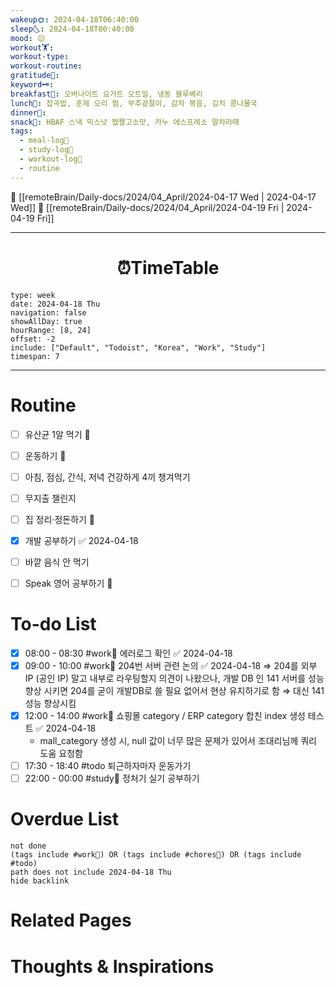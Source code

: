 ```yaml
---
wakeup🌞: 2024-04-18T06:40:00
sleep🌜: 2024-04-18T00:40:00
mood: 😌
workout🏋️: 
workout-type: 
workout-routine: 
gratitude🙏: 
keyword🗝️: 
breakfast🍳: 오버나이트 요거트 오트밀, 냉동 블루베리
lunch🍚: 잡곡밥, 훈제 오리 찜, 부추겉절이, 감자 볶음, 김치 콩나물국
dinner🥗: 
snack🍬: HBAF 스낵 믹스넛 짭짤고소맛, 카누 에스프레소 말차라떼
tags:
  - meal-log📝
  - study-log📓
  - workout-log💪
  - routine
---
```


🔺 [[remoteBrain/Daily-docs/2024/04_April/2024-04-17 Wed | 2024-04-17 Wed]]
🔻 [[remoteBrain/Daily-docs/2024/04_April/2024-04-19 Fri | 2024-04-19 Fri]]
___
<h1> <center>⏰TimeTable </center> </h1>

```gEvent
type: week
date: 2024-04-18 Thu
navigation: false
showAllDay: true
hourRange: [8, 24]
offset: -2
include: ["Default", "Todoist", "Korea", "Work", "Study"]
timespan: 7
```

--- 


# Routine 

- [ ] 유산균 1알 먹기 🔼 
- [ ] 운동하기 🔼
- [ ] 아침, 점심, 간식, 저녁 건강하게 4끼 챙겨먹기
- [ ] 무지출 챌린지 
- [ ] 집 정리·정돈하기 🔼
- [x] 개발 공부하기 ✅ 2024-04-18
- [ ] 바깥 음식 안 먹기 
- [ ] Speak 영어 공부하기 🔼 


# To-do List

- [x] 08:00 - 08:30 #work💼 에러로그 확인 ✅ 2024-04-18
- [x] 09:00 - 10:00 #work💼 204번 서버 관련 논의 ✅ 2024-04-18
	⇒ 204를 외부 IP (공인 IP) 말고 내부로 라우팅할지 의견이 나왔으나, 개발 DB 인 141 서버를 성능 향상 시키면 204를 굳이 개발DB로 쓸 필요 없어서 현상 유지하기로 함 
	⇒ 대신 141 성능 향상시킴 
- [x] 12:00 - 14:00 #work💼 쇼핑몰 category / ERP category 합친 index 생성 테스트 ✅ 2024-04-18
	- mall_category 생성 시, null 값이 너무 많은 문제가 있어서 조대리님께 쿼리 도움 요청함
- [ ] 17:30 - 18:40 #todo 퇴근하자마자 운동가기
- [ ] 22:00 - 00:00 #study📓 정처기 실기 공부하기

# Overdue List
```tasks
not done
(tags include #work💼) OR (tags include #chores🧺) OR (tags include #todo)
path does not include 2024-04-18 Thu
hide backlink
```

# Related Pages



# Thoughts & Inspirations

